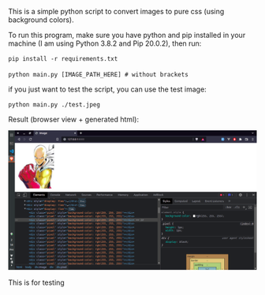 This is a simple python script to convert images to pure css (using background colors).

To run this program, make sure you have python and pip installed in your machine (I am using Python 3.8.2 and Pip 20.0.2), then run:
```
pip install -r requirements.txt

python main.py [IMAGE_PATH_HERE] # without brackets
```

if you just want to test the script, you can use the test image:
```
python main.py ./test.jpeg
```

Result (browser view + generated html):

![Generated html and browser result](images/result.png)

This is for testing
